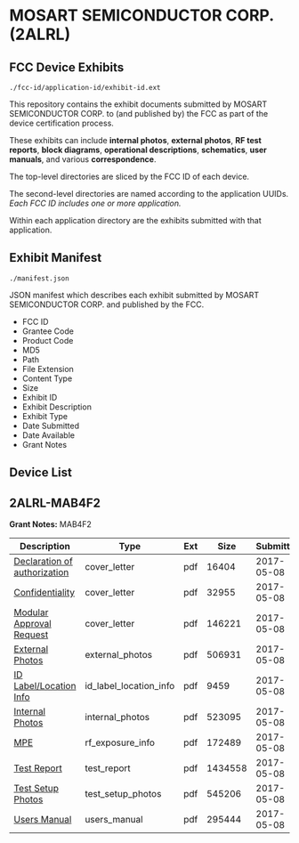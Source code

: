 # MOSART SEMICONDUCTOR CORP. (2ALRL)
## FCC Device Exhibits

```
./fcc-id/application-id/exhibit-id.ext
```

This repository contains the exhibit documents submitted by MOSART SEMICONDUCTOR CORP. to (and published by) the FCC as part of the device certification process.

These exhibits can include **internal photos**, **external photos**, **RF test reports**, **block diagrams**, **operational descriptions**, **schematics**, **user manuals**, and various **correspondence**.

The top-level directories are sliced by the FCC ID of each device.

The second-level directories are named according to the application UUIDs. *Each FCC ID includes one or more application.*

Within each application directory are the exhibits submitted with that application. 

## Exhibit Manifest

```
./manifest.json
```

JSON manifest which describes each exhibit submitted by MOSART SEMICONDUCTOR CORP. and published by the FCC.

- FCC ID
- Grantee Code
- Product Code
- MD5
- Path
- File Extension
- Content Type
- Size
- Exhibit ID
- Exhibit Description
- Exhibit Type
- Date Submitted
- Date Available
- Grant Notes

## Device List
## 2ALRL-MAB4F2
**Grant Notes:** MAB4F2

| Description | Type | Ext | Size | Submitted | Available |
| ----------- | ---- | --- | ---- | --------- | --------- |
| [Declaration of authorization](2ALRL-MAB4F2/adc99a3ea12349b75474d1f36dfa0b15/3382044.pdf) | cover_letter | pdf | 16404 | 2017-05-08 | 2017-05-12 |
| [Confidentiality](2ALRL-MAB4F2/adc99a3ea12349b75474d1f36dfa0b15/3382045.pdf) | cover_letter | pdf | 32955 | 2017-05-08 | 2017-05-12 |
| [Modular Approval Request](2ALRL-MAB4F2/adc99a3ea12349b75474d1f36dfa0b15/3382046.pdf) | cover_letter | pdf | 146221 | 2017-05-08 | 2017-05-12 |
| [External Photos](2ALRL-MAB4F2/adc99a3ea12349b75474d1f36dfa0b15/3382041.pdf) | external_photos | pdf | 506931 | 2017-05-08 | 2017-11-05 |
| [ID Label/Location Info](2ALRL-MAB4F2/adc99a3ea12349b75474d1f36dfa0b15/3382039.pdf) | id_label_location_info | pdf | 9459 | 2017-05-08 | 2017-05-12 |
| [Internal Photos](2ALRL-MAB4F2/adc99a3ea12349b75474d1f36dfa0b15/3382042.pdf) | internal_photos | pdf | 523095 | 2017-05-08 | 2017-11-05 |
| [MPE](2ALRL-MAB4F2/adc99a3ea12349b75474d1f36dfa0b15/3382047.pdf) | rf_exposure_info | pdf | 172489 | 2017-05-08 | 2017-05-12 |
| [Test Report](2ALRL-MAB4F2/adc99a3ea12349b75474d1f36dfa0b15/3382048.pdf) | test_report | pdf | 1434558 | 2017-05-08 | 2017-05-12 |
| [Test Setup Photos](2ALRL-MAB4F2/adc99a3ea12349b75474d1f36dfa0b15/3382043.pdf) | test_setup_photos | pdf | 545206 | 2017-05-08 | 2017-11-05 |
| [Users Manual](2ALRL-MAB4F2/adc99a3ea12349b75474d1f36dfa0b15/3382040.pdf) | users_manual | pdf | 295444 | 2017-05-08 | 2017-11-05 |
